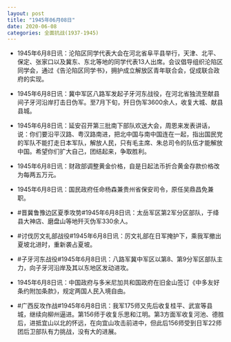 ```yaml
---
layout: post
title: "1945年06月08日"
date: 2020-06-08
categories: 全面抗战(1937-1945)
---
```


<meta name="referrer" content="no-referrer" />

- 1945年6月8日讯：沦陷区同学代表大会在河北省阜平县举行，天津、北平、保定、张家口以及冀东、东北等地的同学代表13人出席。会议倡导组织沦陷区同学会，通过《告沦陷区同学书》，拥护成立解放区青年联合会，促成联合政府的实现。 

- 1945年6月8日讯：冀中军区八路军发起子牙河东战役，在河北省独流至献县间子牙河沿岸打击日伪军。至7月下旬，歼日伪军3600余人，收复大城、献县县城。 

- 1945年6月8日讯：延安召开第三批南下部队欢送大会，周恩来发表讲话，说：你们要沿平汉路、粤汉路南进，把北中国与南中国连在一起，指出国民党的军队不能打走日本军队，解放人民，只有毛主席、朱总司令的队伍才能解放中国。希望你们扩大自己，团结起来，争取胜利。 

- 1945年6月8日讯：财政部调整黄金价格，自是日起法币折合黄金存款价格改为每两五万元。 

- 1945年6月8日讯：国民政府任命杨森兼贵州省保安司令，原任吴鼎昌免兼职。 

- #晋冀鲁豫边区夏季攻势#1945年6月8日讯：太岳军区第2军分区部队，于绛县大神店、磨盘山等地歼灭伪军330余人。 

- #讨伐厉文礼部战役#1945年6月8日讯：厉文礼部在日军掩护下，乘我军撤出夏坡北进时，重新袭占夏坡。 

- #子牙河东战役#1945年6月8日讯：八路军冀中军区以第8、第9分军区部队主力，向子牙河沿岸及其以东地区发动进攻。 

- 1945年6月8日讯：中国政府与多米尼加共和国政府在旧金山签订《中多友好条约附加条款》，规定两国人民入境自由。 

- #广西反攻作战#1945年6月8日讯：我军175师又先后收复桂平、武宣等县城，继续向柳州逼进。第156师于收复乐思和江明。第3方面军收复河池、德胜后，进抵宜山以北的怀远，在向宜山攻击前进中，但此后156师受到日军22师团后卫部队有力挑战，没有大的进展。 

